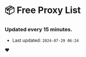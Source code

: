 # :package: Free Proxy List
### Updated every 15 minutes.

- Last updated: `2024-07-29 06:24`

:heart:
